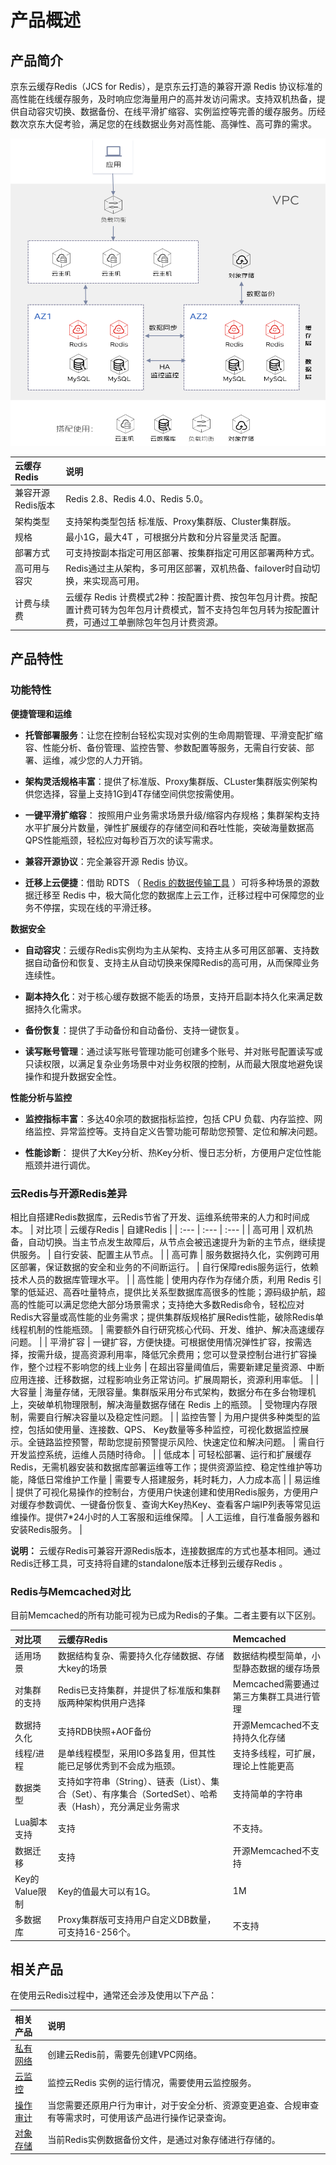 # 产品概述

## 产品简介

京东云缓存Redis（JCS for Redis），是京东云打造的兼容开源 Redis 协议标准的高性能在线缓存服务，及时响应您海量用户的高并发访问需求。支持双机热备，提供自动容灾切换、数据备份、在线平滑扩缩容、实例监控等完善的缓存服务。历经数次京东大促考验，满足您的在线数据业务对高性能、高弹性、高可靠的需求。

![](../../../../image/Redis/Product-Overview-1.png)

| 云缓存Redis  |  说明  | 
|    :--- | :---  |	
|    兼容开源Redis版本 | Redis 2.8、Redis 4.0、Redis 5.0。  |	
|    架构类型 | 支持架构类型包括 标准版、Proxy集群版、Cluster集群版。  |	
|   规格 | 最小1G，最大4T ，可根据分片数和分片容量灵活 配置。  |	
|   部署方式 | 可支持按副本指定可用区部署、按集群指定可用区部署两种方式。   |	
|   高可用与容灾 | Redis通过主从架构，多可用区部署，双机热备、failover时自动切换，来实现高可用。  |	
|    计费与续费 | 云缓存 Redis 计费模式2种：按配置计费、按包年包月计费。按配置计费可转为包年包月计费模式，暂不支持包年包月转为按配置计费，可通过工单删除包年包月计费资源。  |	
 
##  产品特性
 
###  功能特性 

**便捷管理和运维**

-  **托管部署服务**：让您在控制台轻松实现对实例的生命周期管理、平滑变配扩缩容、性能分析、备份管理、监控告警、参数配置等服务，无需自行安装、部署、运维，减少您的人力开销。

-  **架构灵活规格丰富**：提供了标准版、Proxy集群版、CLuster集群版实例架构供您选择，容量上支持1G到4T存储空间供您按需使用。

-  **一键平滑扩缩容**： 按照用户业务需求场景升级/缩容内存规格；集群架构支持水平扩展分片数量，弹性扩展缓存的存储空间和吞吐性能，突破海量数据高QPS性能瓶颈，轻松应对每秒百万次的读写需求。

-  **兼容开源协议**：完全兼容开源 Redis 协议。

-  **迁移上云便捷**：借助 RDTS （ [Redis 的数据传输工具](../Data-Migration/Data-Migration-Overview.md) ）可将多种场景的源数据迁移至 Redis 中，极大简化您的数据库上云工作，迁移过程中可保障您的业务不停摆，实现在线的平滑迁移。


**数据安全**

-  **自动容灾**：云缓存Redis实例均为主从架构、支持主从多可用区部署、支持数据自动备份和恢复、支持主从自动切换来保障Redis的高可用，从而保障业务连续性。

-  **副本持久化**：对于核心缓存数据不能丢的场景，支持开启副本持久化来满足数据持久化需求。

-  **备份恢复**：提供了手动备份和自动备份、支持一键恢复。

-  **读写账号管理**：通过读写账号管理功能可创建多个账号、并对账号配置读写或只读权限，以满足复杂业务场景中对业务权限的控制，从而最大限度地避免误操作和提升数据安全性。


**性能分析与监控**

-  **监控指标丰富**：多达40余项的数据指标监控，包括 CPU 负载、内存监控、网络监控、异常监控等。支持自定义告警功能可帮助您预警、定位和解决问题。

-  **性能诊断**： 提供了大Key分析、热Key分析、慢日志分析，方便用户定位性能瓶颈并进行调优。


### 云Redis与开源Redis差异
相比自搭建Redis数据库，云Redis节省了开发、运维系统带来的人力和时间成本。
| 对比项 |  云缓存Redis  |   自建Redis      |
| :--- | :---  | :---  |
| 高可用	 | 双机热备，自动切换。当主节点发生故障后，从节点会被迅速提升为新的主节点，继续提供服务。	 | 自行安装、配置主从节点。 | 
| 高可靠	 | 服务数据持久化，实例跨可用区部署，保证数据的安全和业务的不间断运行。	 | 自行保障redis服务运行，依赖技术人员的数据库管理水平。 | 
| 高性能	 | 使用内存作为存储介质，利用 Redis 引擎的低延迟、高吞吐量特点，提供比关系型数据库高很多的性能；源码级护航，超高的性能可以满足您绝大部分场景需求；支持绝大多数Redis命令，轻松应对Redis大容量或高性能的业务需求；提供集群版规格扩展Redis性能，破除Redis单线程机制的性能瓶颈。	 | 需要额外自行研究核心代码、开发、维护、解决高速缓存问题。 | 
| 平滑扩容	 | 一键扩容，方便快捷。可根据使用情况弹性扩容，按需选择，按需升级，提高资源利用率，降低冗余费用；您可以登录控制台进行扩容操作，整个过程不影响您的线上业务 | 	在超出容量阈值后，需要新建足量资源、中断应用连接、迁移数据，过程影响业务正常访问。扩展周期长，资源利用率低。 | 
| 大容量	 | 海量存储，无限容量。集群版采用分布式架构，数据分布在多台物理机上，突破单机物理限制，解决海量数据存储在 Redis 上的瓶颈。 | 	受物理内存限制，需要自行解决容量以及稳定性问题。 | 
| 监控告警	 | 为用户提供多种类型的监控，包括如使用量、连接数、QPS、 Key数量等多种监控，可视化数据监控展示。全链路监控预警，帮助您提前预警提示风险、快速定位和解决问题。 | 	需自行开发监控系统，运维人员随时待命。 | 
| 低成本	 | 可轻松部署、运行和扩展缓存Redis，无需机器安装和数据库部署运维等工作；提供资源监控、稳定性维护等功能，降低日常维护工作量 | 	需要专人搭建服务，耗时耗力，人力成本高 | 
| 易运维	 | 提供了可视化易操作的控制台，方便用户快速创建和使用Redis服务，方便用户对缓存参数调优、一键备份恢复、查询大Key热Key、查看客户端IP列表等常见运维操作。提供7*24小时的人工客服和运维保障。 | 	人工运维，自行准备服务器和安装Redis服务。 | 

**说明：** 云缓存Redis可兼容开源Redis版本，连接数据库的方式也基本相同。通过Redis迁移工具，可支持将自建的standalone版本迁移到云缓存Redis 。


###  Redis与Memcached对比
目前Memcached的所有功能可视为已成为Redis的子集。二者主要有以下区别。

| 对比项 |  云缓存Redis  |   Memcached      |
| :--- | :---  | :---  |
| 适用场景	 | 数据结构复杂、需要持久化存储数据、存储大key的场景 | 数据结构模型简单，小型静态数据的缓存场景	 | 
| 对集群的支持	 | Redis已支持集群，并提供了标准版和集群版两种架构供用户选择	 | Memcached需要通过第三方集群工具进行管理	 | 
| 数据持久化 | 	支持RDB快照+AOF备份	 | 开源Memcached不支持持久化存储	 | 
| 线程/进程 | 	是单线程模型，采用IO多路复用，但其性能已足够优秀到不会成为瓶颈。	 | 支持多线程，可扩展，理论上性能更高	 | 
| 数据类型 | 支持如字符串（String）、链表（List）、集合（Set）、有序集合（SortedSet）、哈希表（Hash），充分满足业务需求	 | 支持简单的字符串	 | 
|  Lua脚本支持		 | 支持  	 |   不支持。	 | 
| 数据迁移		 | 支持 	 | 	开源Memcached不支持	 | 
| Key的Value限制		 | Key的值最大可以有1G。	 | 1M | 
| 多数据库		 | 	Proxy集群版可支持用户自定义DB数量，可支持16-256个。	 | 	不支持	 | 






##  相关产品

在使用云Redis过程中，通常还会涉及使用以下产品：

| 相关产品  |  说明  | 
|    :--- | :---  |	
|     [ 私有网络](https://docs.jdcloud.com/cn/virtual-private-cloud/product-overview)  	|    创建云Redis前，需要先创建VPC网络。|    
|     [ 云监控](https://docs.jdcloud.com/cn/monitoring/product-overview) |    监控云Redis 实例的运行情况，需要使用云监控服务。|    
|     [ 操作审计](https://docs.jdcloud.com/cn/audit-trail/product-overview) |    当您需要还原用户行为审计，对于安全分析、资源变更追查、合规审查有等需求时，可使用该产品进行操作记录查询。|    
|     [ 对象存储](https://docs.jdcloud.com/cn/object-storage-service/product-overview) |    当前Redis实例数据备份文件，是通过对象存储进行存储的。|    




